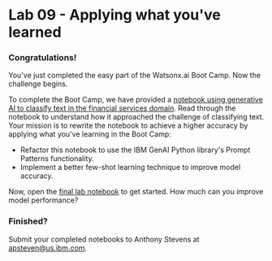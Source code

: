 # Lab 09 - Applying what you've learned

### Congratulations!
You've just completed the easy part of the Watsonx.ai Boot Camp.  Now the challenge begins.

To complete the Boot Camp, we have provided a [notebook using generative AI to classify text in the financial services domain](./appying-lessons-learned.ipynb). Read through the notebook to understand how it approached the challenge of classifying text.  Your mission is to rewrite the notebook to achieve a higher accuracy by applying what you've learning in the Boot Camp:

- Refactor this notebook to use the IBM GenAI Python library's Prompt Patterns functionality.
- Implement a better few-shot learning technique to improve model accuracy.

Now, open the [final lab notebook](./appying-lessons-learned.ipynb) to get started. How much can you improve model performance?

### Finished?
Submit your completed notebooks to Anthony Stevens at apsteven@us.ibm.com.  
